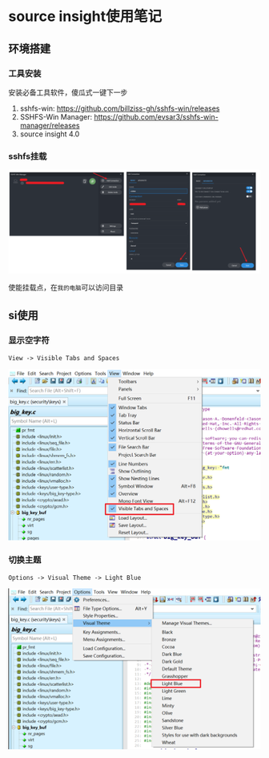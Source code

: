 # source insight使用笔记

## 环境搭建

### 工具安装
安装必备工具软件，傻瓜式一键下一步

1. sshfs-win: <https://github.com/billziss-gh/sshfs-win/releases>
2. SSHFS-Win Manager: <https://github.com/evsar3/sshfs-win-manager/releases>
3. source insight 4.0

### sshfs挂载

![](images/a814934a.png)

使能挂载点，在`我的电脑`可以访问目录

## si使用

### 显示空字符

```text
View -> Visible Tabs and Spaces
```

![](images/76e31a9f.png)


### 切换主题

```text
Options -> Visual Theme -> Light Blue
```

![](images/5ad92cad.png)

